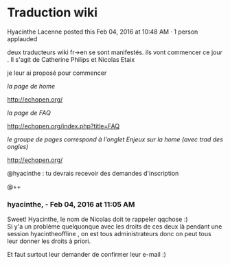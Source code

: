#  Traduction wiki

Hyacinthe Lacenne posted this Feb 04, 2016 at 10:48 AM · 1 person applauded

deux traducteurs wiki fr-&gt;en se sont manifestés. ils vont commencer ce jour
. Il s'agit de Catherine Philips et Nicolas Etaix  
  
je leur ai proposé pour commencer  
  
_la page de home_

<http://echopen.org/>

  

_la page de FAQ_

  

<http://echopen.org/index.php?title=FAQ>

  

_le groupe de pages correspond à l'onglet Enjeux sur la home (avec trad des
ongles)_

<http://echopen.org/>  
  
@hyacinthe : tu devrais recevoir des demandes d'inscription  
  
@++

### **hyacinthe,** - Feb 04, 2016 at 11:05 AM

Sweet! Hyacinthe, le nom de Nicolas doit te rappeler qqchose :)  
Si y'a un problème quelquonque avec les droits de ces deux là pendant une
session hyacintheoffline , on est tous administrateurs donc on peut tous leur donner
les droits à priori.  
  
Et faut surtout leur demander de confirmer leur e-mail :)

